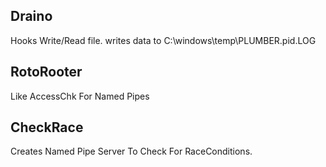 ## Draino
Hooks Write/Read file. writes data to C:\\windows\temp\PLUMBER.pid.LOG

## RotoRooter
Like AccessChk For Named Pipes

## CheckRace
Creates Named Pipe Server To Check For RaceConditions.
